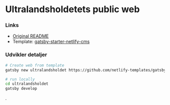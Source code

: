 # Ultralandsholdetets public web



### Links

* [Original README](README.org.md)
* Template: [gatsby-starter-netlify-cms](https://www.gatsbyjs.com/starters/netlify-templates/gatsby-starter-netlify-cms/)

### Udvikler detaljer

```bash
# Create web from template
gatsby new ultralandsholdet https://github.com/netlify-templates/gatsby-starter-netlify-cms

# run locally
cd ultralandsholdet
gatsby develop
```

.
